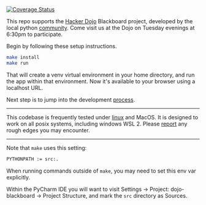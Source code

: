 
[![Coverage Status](https://coveralls.io/repos/github/jhanley634/dojo-blackboard/badge.svg?branch=main)](https://coveralls.io/github/jhanley634/dojo-blackboard?branch=main)

This repo supports the [Hacker Dojo](https://www.hackerdojo.com) Blackboard project,
developed by the local python [community](https://www.meetup.com/hackerdojo/events).
Come visit us at the Dojo on Tuesday evenings at 6:30pm to participate.

Begin by following these setup instructions.
```bash
make install
make run
```
That will create a venv virtual environment in your home directory,
and run the app within that environment.
Now it's available to your browser using a localhost URL.

Next step is to jump into the development [process](docs/).

----

This codebase is frequently tested under [linux](https://ubuntu.com) and MacOS.
It is designed to work on all posix systems, including windows WSL 2.
Please [report](https://github.com/jhanley634/dojo-blackboard/issues)
any rough edges you may encounter.

----

Note that `make` uses this setting:
```bash
PYTHONPATH := src:.
```
When running commands outside of `make`, you may need to set this env var explicitly.

Within the PyCharm IDE you will want to visit Settings ->
Project: dojo-blackboard -> Project Structure, and mark the `src` directory as Sources.
